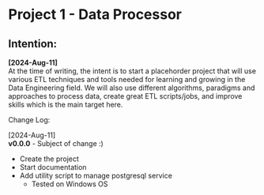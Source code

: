 <!--Reminder: In VS code to preview Markdown files you -> **Ctrl + K, then V**-->
# Project 1 - Data Processor

## Intention:
**[2024-Aug-11]**  
At the time of writing, the intent is to start a placehorder project that will use various ETL techniques and tools needed for learning and growing in the Data Engineering field. We will also use different algorithms, paradigms and approaches to process data, create great ETL scripts/jobs, and improve skills which is the main target here.


Change Log:  

[2024-Aug-11]  
**v0.0.0** - Subject of change :)
- Create the project
- Start documentation  
- Add utility script to manage postgresql service
    - Tested on Windows OS

















